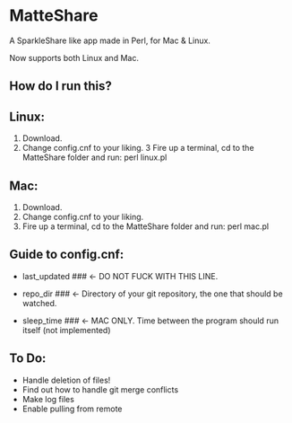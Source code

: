 MatteShare
==========

A SparkleShare like app made in Perl, for Mac & Linux.

Now supports both Linux and Mac.

How do I run this?
------------------
## Linux:

1. Download.
2. Change config.cnf to your liking.
3 Fire up a terminal, cd to the MatteShare folder and run:
	perl linux.pl


## Mac:

1. Download.
2. Change config.cnf to your liking.
3. Fire up a terminal, cd to the MatteShare folder and run:
	perl mac.pl


Guide to config.cnf:
--------------------
* last_updated ### <- DO NOT FUCK WITH THIS LINE.

* repo_dir ### <- Directory of your git repository, the one that should be watched.

* sleep_time ### <- MAC ONLY. Time between the program should run itself (not implemented)


To Do:
------

* Handle deletion of files!
* Find out how to handle git merge conflicts
* Make log files
* Enable pulling from remote

